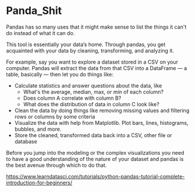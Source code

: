 # Panda_Shit
<div class="rich-text"><p>Pandas has so many uses that it might make sense to list the things it can't do instead of what it can do.</p><p>This tool is essentially your data’s home. Through pandas, you get acquainted with your data by cleaning, transforming, and analyzing it.</p><p>For example, say you want to explore a dataset stored in a CSV on your computer. Pandas will extract the data from that CSV into a DataFrame — a table, basically — then let you do things like:</p><ul><li>Calculate statistics and answer questions about the data, like<ul><li>What's the average, median, max, or min of each column?</li><li>Does column A correlate with column B?</li><li>What does the distribution of data in column C look like?</li></ul></li><li>Clean the data by doing things like removing missing values and filtering rows or columns by some criteria</li><li>Visualize the data with help from Matplotlib. Plot bars, lines, histograms, bubbles, and more.</li><li>Store the cleaned, transformed data back into a CSV, other file or database</li></ul><p>Before you jump into the modeling or the complex visualizations you need to have a good understanding of the nature of your dataset and pandas is the best avenue through which to do that.</p></div>

https://www.learndatasci.com/tutorials/python-pandas-tutorial-complete-introduction-for-beginners/
